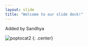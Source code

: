 ```yaml
---
layout: slide
title: "Welcome to our slide deck!"
---
```


Added by Sandhya

![poptocat2](https://octodex.github.com/images/poptocat_v2.png)
{: .center}
